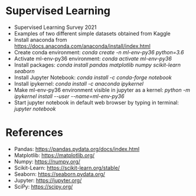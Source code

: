 # Supervised Learning
- Supervised Learning Survey 2021 
- Examples of two different simple datasets obtained from Kaggle
- Install anaconda from https://docs.anaconda.com/anaconda/install/index.html
- Create conda environment: *conda create -n ml-env-py36 python=3.6*
- Activate ml-env-py36 environment: *conda activate ml-env-py36*
- Install packages: *conda install pandas matplotlib numpy scikit-learn seaborn*
- Install Jupyter Notebook: *conda install -c conda-forge notebook*
- Install ipykernel: *conda install -c anaconda ipykernel*
- Make ml-env-py36 environment visible in jupyter as a kernel: *python -m ipykernel install --user --name=ml-env-py36*
- Start jupyter notebook in default web browser by typing in terminal: *jupyter notebook*

# References
- Pandas: https://pandas.pydata.org/docs/index.html
- Matplotlib: https://matplotlib.org/
- Numpy: https://numpy.org/
- Scikit-Learn: https://scikit-learn.org/stable/
- Seaborn: https://seaborn.pydata.org/
- Jupyter: https://jupyter.org/
- SciPy: https://scipy.org/

